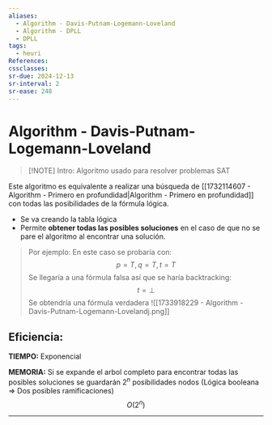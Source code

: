 ```yaml
---
aliases:
  - Algorithm - Davis-Putnam-Logemann-Loveland
  - Algorithm - DPLL
  - DPLL
tags:
  - heuri
References: 
cssclasses: 
sr-due: 2024-12-13
sr-interval: 2
sr-ease: 248
---
```

# Algorithm - Davis-Putnam-Logemann-Loveland

> [!NOTE] Intro:
> Algoritmo usado para resolver problemas SAT 

Este algoritmo es equivalente a realizar una búsqueda de [[1732114607 - Algorithm - Primero en profundidad|Algorithm - Primero en profundidad]] con todas las posibilidades de la fórmula lógica. 
+ Se va creando la tabla lógica
+ Permite **obtener todas las posibles soluciones** en el caso de que no se pare el algoritmo al encontrar una solución. 
  
> Por ejemplo: En este caso se probaría con: 
> $$p = T , q= T, t = T$$
>  Se llegaría a una fórmula falsa así que se haría backtracking:
> $$ t = \perp$$
>  Se obtendría una fórmula verdadera
>   ![[1733918229 - Algorithm - Davis-Putnam-Logemann-Lovelandj.png]]

## Eficiencia: 
**TIEMPO:** Exponencial 

**MEMORIA:** Si se expande el arbol completo para encontrar todas las posibles soluciones se guardarán $2^n$ posibilidades nodos (Lógica booleana => Dos posibles ramificaciones)
$$
O(2^n)
$$

***